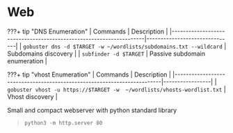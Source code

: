 # Web

???+ tip "DNS Enumeration"
    | Commands                                                           | Description                   |
    |--------------------------------------------------------------------|-------------------------------|
    | `gobuster dns -d $TARGET -w ~/wordlists/subdomains.txt --wildcard` | Subdomains discovery          |
    | `subfinder -d $TARGET`                                             | Passive subdomain enumeration |

???+ tip "vhost Enumeration"
    | Commands                                                                | Description     |
    |-------------------------------------------------------------------------|-----------------|
    | `gobuster vhost -u https://$TARGET -w  ~/wordlists/vhosts-wordlist.txt` | Vhost discovery |

Small and compact webserver with python standard library

> `python3 -m http.server 80`
